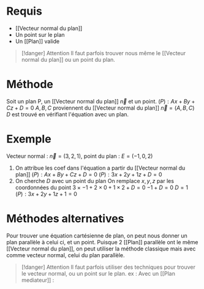 # Requis 
- [[Vecteur normal du plan]]
- Un point sur le plan
- Un [[Plan]] valide
> [!danger] Attention
> Il faut parfois trouver nous même le [[Vecteur normal du plan]] ou un point du plan.
# Méthode
Soit un plan P, un [[Vecteur normal du plan]] $\vec{n}$ et un point.
$(P) : Ax + By + Cz + D = 0$
$A,B,C$ proviennent du [[Vecteur normal du plan]] $\vec{n} = (A,B,C)$
$D$ est trouvé en vérifiant l'équation avec un plan.

# Exemple
Vecteur normal : $\vec{n} = (3,2,1)$, point du plan : $E = (-1,0,2)$
1. On attribue les coef dans l'équation a partir du [[Vecteur normal du plan]]
$(P) : Ax + By + Cz + D = 0$
$(P) : 3x + 2y + 1z + D = 0$
2. On cherche $D$ avec un point du plan
On remplace $x,y,z$ par les coordonnées du point
$3\times-1 + 2\times 0 + 1\times 2 + D = 0$
$-1 + D = 0$
$D = 1$
$(P) : 3x + 2y + 1z + 1 = 0$

# Méthodes alternatives
Pour trouver une équation cartésienne de plan, on peut nous donner un plan parallèle à celui ci, et un point.
Puisque 2 [[Plan]] parallèle ont le même [[Vecteur normal du plan]], on peut utiliser la méthode classique mais avec comme vecteur normal, celui du plan parallèle.

> [!danger] Attention
> Il faut parfois utiliser des techniques pour trouver le vecteur normal, ou un point sur le plan. ex : 
> Avec un [[Plan mediateur]] :
> 


